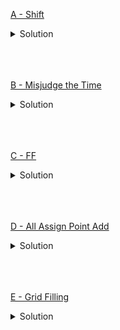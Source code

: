 [A - Shift](https://atcoder.jp/contests/abc278/tasks/abc278_a)

<details><summary>Solution</summary>

![](assets/20221120000214.png)

</details>

<br>
<br>
<br>

[B - Misjudge the Time](https://atcoder.jp/contests/abc278/tasks/abc278_b)

<details><summary>Solution</summary>

![](assets/20221120000345.png)

</details>

<br>
<br>
<br>

[C - FF](https://atcoder.jp/contests/abc278/tasks/abc278_c)

<details><summary>Solution</summary>

![](assets/20221120000422.png)

</details>

<br>
<br>
<br>

[D - All Assign Point Add](https://atcoder.jp/contests/abc278/tasks/abc278_d)

<details><summary>Solution</summary>

![](assets/20221120000448.png)

</details>

<br>
<br>
<br>

[E - Grid Filling](https://atcoder.jp/contests/abc278/tasks/abc278_e)

<details><summary>Solution</summary>

![](assets/20221120000512.png)

</details>
